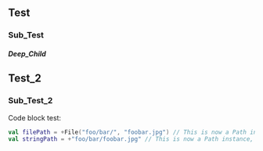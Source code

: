 

## Test

### Sub_Test

##### Deep_Child

## Test_2

### Sub_Test_2

Code block test:
```Kotlin
val filePath = +File("foo/bar/", "foobar.jpg") // This is now a Path instance, not a File one.
val stringPath = +"foo/bar/foobar.jpg" // This is now a Path instance, not a String one.
```
